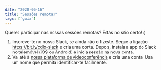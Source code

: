 ```yaml
---
date: "2020-05-16"
title: "Sessões remotas"
tags: ["guia"]
---
```

Queres participar nas nossas sessões remotas? Estás no sítio certo! :)


1. Inscreve-te no nosso Slack, se ainda não o fizeste. Segue a ligação https://bit.ly/cdlx-slack e cria uma conta. Depois, instala a app do Slack no telemóvel (iOS ou Android) e inicia sessão na nova conta.
2. Vai até à [nossa plataforma de videoconferência](https://call.virtualdojo.cf/) e cria uma conta. Usa um nome que permita identificar-te facilmente.